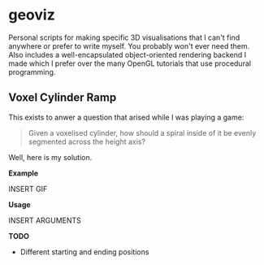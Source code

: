 # geoviz

Personal scripts for making specific 3D visualisations that I can't find anywhere or prefer to write myself. You probably won't ever need them. Also includes a well-encapsulated object-oriented rendering backend I made which I prefer over the many OpenGL tutorials that use procedural programming.

## Voxel Cylinder Ramp

This exists to anwer a question that arised while I was playing a game:

> Given a voxelised cylinder, how should a spiral inside of it be evenly segmented across the height axis?

Well, here is my solution.

**Example**

INSERT GIF

**Usage**

INSERT ARGUMENTS

**TODO**

- Different starting and ending positions
